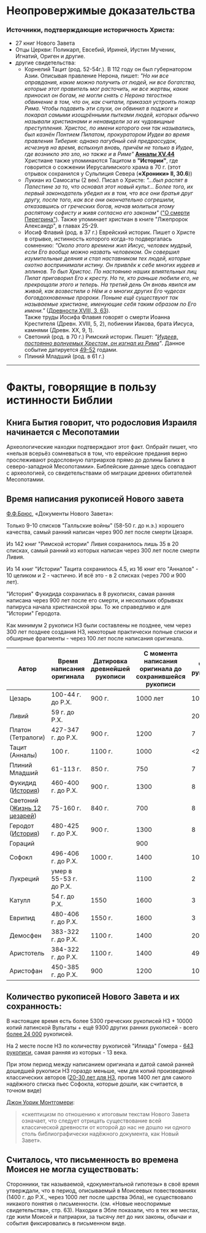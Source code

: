 # Неопровержимые доказательства

### Источники, подтверждающие историчность Христа:
- 27 книг Нового Завета
- Отцы Церкви: Поликарп, Евсебий, Ириней, Иустин Мученик, Игнатий, Ориген и другие.
- другие свидетельства:
  + Корнелий Тацит (род. 52-54г.). В 112 году он был губернатором Азии. Описывая правление Нерона, пишет: *"Но ни все оправдания, какие можно получить от людей, ни все богатства, которые этот правитель мог расточить, ни все жертвы, какие приносил он богам, не могли снять с Нерона тягостное обвинение в том, что он, как считали, приказал устроить пожар Рима. Чтобы подавить эти слухи, он обвинил в поджоге и покарал самыми изощрёнными пытками людей, которых обычно называли христианами и ненавидели за их чудовищные преступления. Христос, по имени которого они так назывались, был казнён Понтием Пилатом, прокуратором Иудеи во время правления Тиберия: однако пагубный сей предрассудок, исчезнув на время, вспыхнул вновь, причём не только в Иудее, где возникло это зло, но также и в Риме"* **[Анналы XV.44](https://ru.wikipedia.org/wiki/%D0%9F%D1%83%D0%B1%D0%BB%D0%B8%D0%B9_%D0%9A%D0%BE%D1%80%D0%BD%D0%B5%D0%BB%D0%B8%D0%B9_%D0%A2%D0%B0%D1%86%D0%B8%D1%82#%D0%A2%D0%B0%D1%86%D0%B8%D1%82_%D0%BE_%D1%85%D1%80%D0%B8%D1%81%D1%82%D0%B8%D0%B0%D0%BD%D1%81%D1%82%D0%B2%D0%B5 "Тацит о христианах; статья в Википедии")**  
Христиане также упоминаются Тацитом в **"Истории"**, где говорится о сожжении Иерусалимского храма в 70 г. (этот отрывок сохранился у Сульпиция Севера (**«Хроники» II, 30.6**))
  + Лукиан из Самосаты (2 век). Писал о Христе: *"...был распят в Палестине за то, что основал этот новый культ... Более того, их первый законодатель убедил их в том, что все они братья друг другу, после того, как все они окончательно согрешили, отказавшись от греческих богов, начав молиться этому распятому софисту и живя согласно его законам"* (["О смерти Перегрина"](https://ru.wikipedia.org/wiki/%D0%9B%D1%83%D0%BA%D0%B8%D0%B0%D0%BD#%D0%9B%D1%83%D0%BA%D0%B8%D0%B0%D0%BD_%D0%B8_%D1%85%D1%80%D0%B8%D1%81%D1%82%D0%B8%D0%B0%D0%BD%D1%81%D1%82%D0%B2%D0%BE "Лукиан и христианство; статья в Википедии")). Также упоминает христиан в книге "Лжепророк Александр", в главах 25-29.
  + Иосиф Флавий (род. в 37 г.) Еврейский историк. Пишет о Христе в отрывке, истинность которого когда-то подвергалась сомнению: *"Около этого времени жил Иисус, человек мудрый, если Его вообще можно назвать человеком. Он совершил изумительные деяния и стал наставником тех людей, которые охотно воспринимали истину. Он привлёк к себе многих иудеев и эллинов. То был Христос. По настоянию наших влиятельных лиц Пилат приговорил Его к кресту. Но те, кто раньше любили его, не прекращали этого и теперь. На третий день Он вновь явился им живой, как возвестили о Нём и о многих других Его чудесах боговдохновенные пророки. Поныне ещё существуют так называемые христиане, именующие себя таким образом по Его имени."* ([Древности XVIII, 3, 63](https://ru.wikipedia.org/wiki/%D0%98%D0%BE%D1%81%D0%B8%D1%84_%D0%A4%D0%BB%D0%B0%D0%B2%D0%B8%D0%B9#%D0%98%D0%BE%D1%81%D0%B8%D1%84_%D0%A4%D0%BB%D0%B0%D0%B2%D0%B8%D0%B9_%D0%BE_%D1%85%D1%80%D0%B8%D1%81%D1%82%D0%B8%D0%B0%D0%BD%D1%81%D1%82%D0%B2%D0%B5 "Иосиф Флавий о христианстве, статья в Википедии")).  
  Также труды Иосифа Флавия говорят о смерти Иоанна Крестителя (Древн. XVIII, 5, 2), побиении Иакова, брата Иисуса, камнями (Древн. XX, 9, 1). 
  + Светоний (род. в 70 г.) Римский историк. Пишет: *"[Иудеев, постоянно волнуемых Хрестом, он изгнал из Рима](https://ru.wikipedia.org/wiki/%D0%93%D0%B0%D0%B9_%D0%A1%D0%B2%D0%B5%D1%82%D0%BE%D0%BD%D0%B8%D0%B9_%D0%A2%D1%80%D0%B0%D0%BD%D0%BA%D0%B2%D0%B8%D0%BB%D0%BB#%D0%A1%D0%B2%D0%B5%D1%82%D0%BE%D0%BD%D0%B8%D0%B9_%D0%BE_%D1%85%D1%80%D0%B8%D1%81%D1%82%D0%B8%D0%B0%D0%BD%D1%81%D1%82%D0%B2%D0%B5 "Светоний о христианстве, Википедия")"*. Данное событие датируется [49-52](https://ru.wikipedia.org/wiki/%D0%93%D0%B0%D0%B9_%D0%A1%D0%B2%D0%B5%D1%82%D0%BE%D0%BD%D0%B8%D0%B9_%D0%A2%D1%80%D0%B0%D0%BD%D0%BA%D0%B2%D0%B8%D0%BB%D0%BB#%D0%A1%D0%B2%D0%B5%D1%82%D0%BE%D0%BD%D0%B8%D0%B9_%D0%BE_%D1%85%D1%80%D0%B8%D1%81%D1%82%D0%B8%D0%B0%D0%BD%D1%81%D1%82%D0%B2%D0%B5 "Светоний о христианстве, Википедия") годами. 
  + Плиний Младший (род. в 61 г.)

***

# Факты, говорящие в пользу истинности Библии

## Книга Бытия говорит, что родословия Израиля начинается с Месопотамии

Археологические находки подтверждают этот факт. Олбрайт пишет, что «нельзя всерьёз сомневаться в том, что еврейские предания верно прослеживают родословную патриархов прямо до долины Балих в северо-западной Месопотамии». Библейские данные здесь совпадают с археологией, со свидетельствами об миграции древних обитателей Месопотамии.

## Время написания рукописей Нового завета

[Ф.Ф.Брюс](https://azbyka.ru/otechnik/konfessii/neosporimye-svidetelstva/1_28#sel=401:7,401:9), «Документы Нового Завета»:

Только 9-10 списков "Галльские войны" (58-50 г. до н.э.) хорошего качества, самый ранний написан через 900 лет после смерти Цезаря.

Из 142 книг "Римской истории" Ливия сохранилось лишь 35 в 20 списках, самый ранний из которых написан через 300 лет после смерти Ливия.

Из 14 книг "Истории" Тацита сохранилось 4.5, из 16 книг его "Анналов" - 10 целиком и 2 - частично. И всё это - в 2 списках (через 700 и 900 лет).

"История" Фукидида сохранилась в 8 рукописях, самая ранняя написана через 900 лет после его смерти, и нескольких обрывках папируса начала христианской эры. То же справедливо и для "Истории" Геродота.

Как минимум 2 рукописи НЗ были составлены не позднее, чем через 300 лет позднее создания НЗ, некоторые практически полные списки и обширные фрагменты - через 100 лет после написания оригинала.

Автор | Время написания оригинала | Датировка древнейшей рукописи | С момента написания оригинала до сохранившейся рукописи | Число рукописей
--- | --- | --- | --- | ---
Цезарь | 100-44 г. до Р.Х. | 900 г. | 1000 лет | 10
Ливий | 59 г. до Р.Х. | | | 20
Платон (Тетралоги) | 427-347 г. до Р.Х. | 900 г. | 1200 | 7
Тацит (Анналы) | 100 г. | 1100 г. | 1000 | <20
Плиний Младший | 61-113 г. | 850 г. | 750 | 7
Фукидид ([История](https://ru.wikipedia.org/wiki/%D0%98%D1%81%D1%82%D0%BE%D1%80%D0%B8%D1%8F_(%D0%A4%D1%83%D0%BA%D0%B8%D0%B4%D0%B8%D0%B4) "Статья в Википедии")) | 460-400 г. до Р.Х. | 900 г. | 1300 | 8 
Светоний ([Жизнь 12 цезарей](https://ru.wikipedia.org/wiki/%D0%96%D0%B8%D0%B7%D0%BD%D1%8C_%D0%B4%D0%B2%D0%B5%D0%BD%D0%B0%D0%B4%D1%86%D0%B0%D1%82%D0%B8_%D1%86%D0%B5%D0%B7%D0%B0%D1%80%D0%B5%D0%B9 "Статья в Википедии")) | 75-160 г. | 840 г. | 700 | 8 
Геродот ([История](https://ru.wikipedia.org/wiki/%D0%98%D1%81%D1%82%D0%BE%D1%80%D0%B8%D1%8F_(%D0%93%D0%B5%D1%80%D0%BE%D0%B4%D0%BE%D1%82) "Статья в Википедии")) | 480-425 г. до Р.Х. | 900 г. | 1300 | 8
Гораций | | | 900 |
Софокл | 496-406 г. до Р.Х. | 1000 г. | 1400 | 100
Лукреций | умер в 55-53 г. до Р.Х. | | 1100 | 2
Катулл | 54 г. до Р.Х. | 1550 | 1600 | 3
Еврипид | 480-406 г. до Р.Х. | 1550 г. | 1600 | 3
Демосфен | 383-322 г. до Р.Х. | 1100 г. | 1400 | 200
Аристотель | 384-322 г. до Р.Х. | 1100 г. | 1400 | 49
Аристофан | 450-385 г. до Р.Х. | 900 | 1200 | 10


## Количество рукописей Нового Завета и их сохранность:

В настоящее время есть более 5300 греческих рукописей НЗ + 10000 копий латинской Вульгаты + ещё 9300 других ранних рукописей - всего [более 24 000](https://ru.wikipedia.org/wiki/%D0%9D%D0%BE%D0%B2%D1%8B%D0%B9_%D0%97%D0%B0%D0%B2%D0%B5%D1%82#%D0%A2%D0%B5%D0%BA%D1%81%D1%82%D0%BE%D0%BB%D0%BE%D0%B3%D0%B8%D1%8F "Количество рукописей НЗ, Википедия") рукописей. 

На 2 месте после НЗ по количеству рукописей "Илиада" Гомера - [643 рукописи](https://ru.wikipedia.org/wiki/%D0%9D%D0%BE%D0%B2%D1%8B%D0%B9_%D0%97%D0%B0%D0%B2%D0%B5%D1%82#%D0%A2%D0%B5%D0%BA%D1%81%D1%82%D0%BE%D0%BB%D0%BE%D0%B3%D0%B8%D1%8F "Количество рукописей «Илиады», Википедия"), самая ранняя из которых - 13 века. 

При этом период между написанием оригинала и датой самой ранней дошедшей рукописи НЗ гораздо меньше, чем для копий произведений классических авторов ([20-30 лет для НЗ](https://ru.wikipedia.org/wiki/%D0%9D%D0%BE%D0%B2%D1%8B%D0%B9_%D0%97%D0%B0%D0%B2%D0%B5%D1%82#%D0%A2%D0%B5%D0%BA%D1%81%D1%82%D0%BE%D0%BB%D0%BE%D0%B3%D0%B8%D1%8F "Сохранность НЗ, Википедия"), против 1400 лет для самого надёжного списка пьес Софокла, которые дошли, как считается, в точном виде)

[Джон Уорик Монтгомери](https://azbyka.ru/otechnik/konfessii/neosporimye-svidetelstva/1#sel=393:1,393:3):

> «скептицизм по отношению к итоговым текстам Нового Завета означает, что следует отрицать существование всей классической древности от которой до нас не дошло ни одного столь библиографически надёжного документа, как Новый Завет».

## Считалось, что письменность во времена Моисея не могла существовать:

Сторонники, так называемой, «документальной гипотезы» в своё время утверждали, что в период, описываемый в Моисеевых повествованиях (1400 г. до Р.Х., через 1000 лет после царства Эбла), не существовало никакого понятия о письменности. (см. «Новые неоспоримые свидетельства», стр. 63). Находки в Эбле показали, что в тех же местах, где жили Моисей и патриархи, за тысячу лет до них законы, обычаи и события фиксировались в письменном виде.

<!--- 
## Высказывания известных людей 

[Нельсон Глюк](https://azbyka.ru/otechnik/konfessii/neosporimye-svidetelstva/6_2#sel=7:1,7:2), известный еврейский археолог: «Можно категорически утверждать, что ни одно археологическое открытие ещё никогда не противоречило данным Библии».

[Уильям Ф.Олбрайт](https://azbyka.ru/otechnik/konfessii/neosporimye-svidetelstva/6_2#sel=8:1,8:3), один из самых знаменитых археологов: «Нет никакого сомнения, что археология продолжает подтверждать практически полное соответствие библейских преданий историческим фактам».
--->
